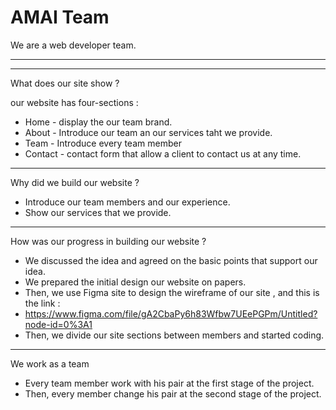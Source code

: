 # AMAI Team

We are a web developer team.
<hr><hr>
What does our site show ?

our website has four-sections :
* Home - display the our team brand.
* About - Introduce our team an our services taht we provide.
* Team - Introduce every team member
* Contact - contact form that allow a client to contact us at any time.
<hr>
Why did we build our website ?

* Introduce our team members and our experience.
* Show our services that we provide.
<hr>
How was our progress in building our website ?

* We discussed the idea and agreed on the basic points that support our idea. 
* We prepared the initial design our website on papers.
* Then, we use Figma site to design the wireframe of our site , and this is the link :
* https://www.figma.com/file/gA2CbaPy6h83Wfbw7UEePGPm/Untitled?node-id=0%3A1
* Then, we divide our site sections between members and started coding.
<hr>
We work as a team 

* Every team member work with his pair at the first stage of the project.
* Then, every member change his pair at the second stage of the project.


